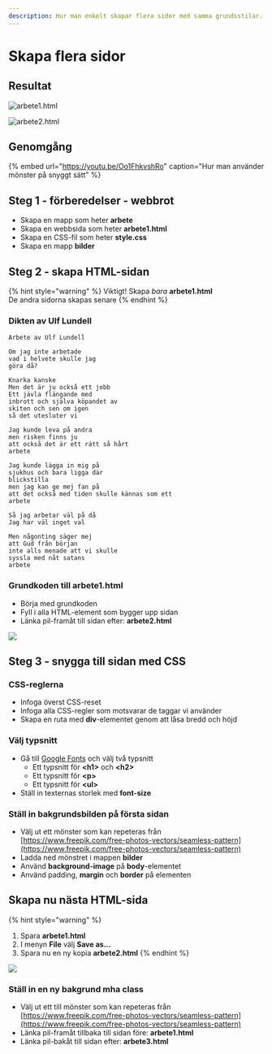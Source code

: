 ```yaml
---
description: Hur man enkelt skapar flera sidor med samma grundsstilar.
---
```


# Skapa flera sidor

## Resultat

![arbete1.html](../.gitbook/assets/image%20%2856%29.png)

![arbete2.html](../.gitbook/assets/image%20%2855%29.png)

## Genomgång

{% embed url="https://youtu.be/Oo1FhkvshRo" caption="Hur man använder mönster på snyggt sätt" %}

## Steg 1 - förberedelser - webbrot

* Skapa en mapp som heter **arbete**
* Skapa en webbsida som heter **arbete1.html**
* Skapa en CSS-fil som heter **style.css**
* Skapa en mapp **bilder**

## Steg 2 - skapa HTML-sidan <a id="steg-2-skapa-html-sida"></a>

{% hint style="warning" %}
Viktigt! Skapa _bara_ **arbete1.html**  
De andra sidorna skapas senare
{% endhint %}

### Dikten av Ulf Lundell

```text
Arbete av Ulf Lundell

Om jag inte arbetade
vad i helvete skulle jag
göra då?

Knarka kanske
Men det är ju också ett jobb
Ett jävla flängande med
inbrott och själva köpandet av
skiten och sen om igen
så det utesluter vi

Jag kunde leva på andra
men risken finns ju
att också det är ett rätt så hårt
arbete

Jag kunde lägga in mig på
sjukhus och bara ligga där
blickstilla
men jag kan ge mej fan på
att det också med tiden skulle kännas som ett
arbete

Så jag arbetar väl på då
Jag har väl inget val

Men någonting säger mej
att Gud från början
inte alls menade att vi skulle
syssla med nåt satans
arbete
```

### Grundkoden till arbete1.html

* Börja med grundkoden
* Fyll i alla HTML-element som bygger upp sidan
* Länka pil-framåt till sidan efter: **arbete2.html**

![](../.gitbook/assets/image%20%2863%29.png)

## **Steg 3 - snygga till sidan med CSS** <a id="steg-3-snygga-till-sidan-med-css"></a>

### CSS-reglerna <a id="css-reglerna"></a>

* Infoga överst CSS-reset
* Infoga alla CSS-regler som motsvarar de taggar vi använder
* Skapa en ruta med **div**-elementet genom att låsa bredd och höjd

### Välj typsnitt

* Gå till [Google Fonts](https://fonts.google.com) och välj två typsnitt
  * Ett typsnitt för **&lt;h1&gt;** och **&lt;h2&gt;**
  * Ett typsnitt för **&lt;p&gt;**
  * Ett typsnitt för **&lt;ul&gt;**
* Ställ in texternas storlek med **font-size**

### Ställ in bakgrundsbilden på första sidan

* Välj ut ett mönster som kan repeteras från [https://www.freepik.com/free-photos-vectors/seamless-pattern](https://www.freepik.com/free-photos-vectors/seamless-pattern)
* Ladda ned mönstret i mappen **bilder**
* Använd **background-image** på **body**-elementet
* Använd padding, **margin** och **border** på elementen

## Skapa nu nästa HTML-sida

{% hint style="warning" %}
1. Spara **arbete1.html**
2. I menyn **File** välj **Save as...**
3. Spara nu en ny kopia **arbete2.html**
{% endhint %}

![](../.gitbook/assets/image%20%2865%29.png)

### Ställ in en ny bakgrund mha class

* Välj ut ett till mönster som kan repeteras från [https://www.freepik.com/free-photos-vectors/seamless-pattern](https://www.freepik.com/free-photos-vectors/seamless-pattern)
* Länka pil-framåt tillbaka till sidan före: **arbete1.html**
* Länka pil-bakåt till sidan efter: **arbete3.html**

